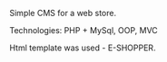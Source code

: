 Simple CMS for a web store.

Technologies:
PHP + MySql,
OOP, MVC 

Html template was used - E-SHOPPER.

                                  
                                  
